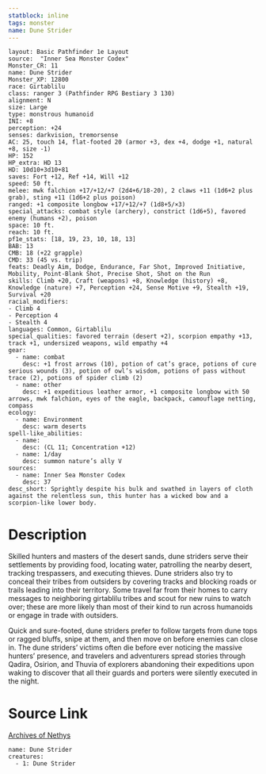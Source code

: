 ```yaml
---
statblock: inline
tags: monster
name: Dune Strider
---
```

```statblock
layout: Basic Pathfinder 1e Layout
source:  "Inner Sea Monster Codex"
Monster_CR: 11
name: Dune Strider
Monster_XP: 12800
race: Girtablilu
class: ranger 3 (Pathfinder RPG Bestiary 3 130)
alignment: N
size: Large
type: monstrous humanoid
INI: +8
perception: +24
senses: darkvision, tremorsense
AC: 25, touch 14, flat-footed 20 (armor +3, dex +4, dodge +1, natural +8, size -1)
HP: 152
HP_extra: HD 13
HD: 10d10+3d10+81
saves: Fort +12, Ref +14, Will +12
speed: 50 ft.
melee: mwk falchion +17/+12/+7 (2d4+6/18-20), 2 claws +11 (1d6+2 plus grab), sting +11 (1d6+2 plus poison)
ranged: +1 composite longbow +17/+12/+7 (1d8+5/×3)
special_attacks: combat style (archery), constrict (1d6+5), favored enemy (humans +2), poison
space: 10 ft.
reach: 10 ft.
pf1e_stats: [18, 19, 23, 10, 18, 13]
BAB: 13
CMB: 18 (+22 grapple)
CMD: 33 (45 vs. trip)
feats: Deadly Aim, Dodge, Endurance, Far Shot, Improved Initiative, Mobility, Point-Blank Shot, Precise Shot, Shot on the Run
skills: Climb +20, Craft (weapons) +8, Knowledge (history) +8, Knowledge (nature) +7, Perception +24, Sense Motive +9, Stealth +19, Survival +20
racial_modifiers:
- Climb 4
- Perception 4
- Stealth 4
languages: Common, Girtablilu
special_qualities: favored terrain (desert +2), scorpion empathy +13, track +1, undersized weapons, wild empathy +4
gear:
  - name: combat
    desc: +1 frost arrows (10), potion of cat’s grace, potions of cure serious wounds (3), potion of owl’s wisdom, potions of pass without trace (2), potions of spider climb (2)
  - name: other
    desc: +1 expeditious leather armor, +1 composite longbow with 50 arrows, mwk falchion, eyes of the eagle, backpack, camouflage netting, compass
ecology:
  - name: Environment
    desc: warm deserts
spell-like_abilities:
  - name:
    desc: (CL 11; Concentration +12)
  - name: 1/day
    desc: summon nature’s ally V
sources:
  - name: Inner Sea Monster Codex
    desc: 37
desc_short: Sprightly despite his bulk and swathed in layers of cloth against the relentless sun, this hunter has a wicked bow and a scorpion-like lower body.
```
# Description
Skilled hunters and masters of the desert sands, dune striders serve their settlements by providing food, locating water, patrolling the nearby desert, tracking trespassers, and executing thieves. Dune striders also try to conceal their tribes from outsiders by covering tracks and blocking roads or trails leading into their territory. Some travel far from their homes to carry messages to neighboring girtablilu tribes and scout for new ruins to watch over; these are more likely than most of their kind to run across humanoids or engage in trade with outsiders.

Quick and sure-footed, dune striders prefer to follow targets from dune tops or ragged bluffs, snipe at them, and then move on before enemies can close in. The dune striders’ victims often die before ever noticing the massive hunters’ presence, and travelers and adventurers spread stories through Qadira, Osirion, and Thuvia of explorers abandoning their expeditions upon waking to discover that all their guards and porters were silently executed in the night.
# Source Link
[Archives of Nethys](https://aonprd.com/MonsterDisplay.aspx?ItemName=Dune%20Strider)
```encounter-table
name: Dune Strider
creatures:
  - 1: Dune Strider
```
